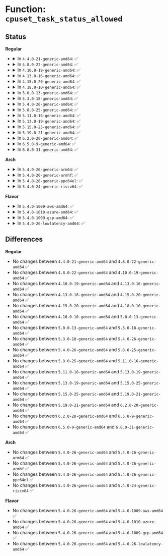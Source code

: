 # Function: <code>cpuset_task_status_allowed</code>

## Status
<b>Regular</b>
<ul>
<li>
<details>
<summary>In <code>4.4.0-21-generic-amd64</code>: ✅</summary>

```c
void cpuset_task_status_allowed(struct seq_file * m, struct task_struct * task)
```

```json
{
  "name": "cpuset_task_status_allowed",
  "collision_type": "Unique Global",
  "inline_type": "No",
  "funcs": [
    {
      "addr": 18446744071580015264,
      "name": "cpuset_task_status_allowed",
      "external": true,
      "loc": "kernel/cpuset.c:2730",
      "file": "kernel/cpuset.c",
      "inline": "seen, unknown",
      "caller_inline": [],
      "caller_func": [
        "fs/proc/array.c:proc_pid_status"
      ]
    }
  ],
  "symbols": [
    {
      "addr": 18446744071580015264,
      "name": "cpuset_task_status_allowed",
      "section": ".text",
      "bind": "STB_GLOBAL",
      "size": 70
    }
  ]
}
```
</details>
</li>
<li>
<details>
<summary>In <code>4.8.0-22-generic-amd64</code>: ✅</summary>

```c
void cpuset_task_status_allowed(struct seq_file * m, struct task_struct * task)
```

```json
{
  "name": "cpuset_task_status_allowed",
  "collision_type": "Unique Global",
  "inline_type": "No",
  "funcs": [
    {
      "addr": 18446744071580047728,
      "name": "cpuset_task_status_allowed",
      "external": true,
      "loc": "kernel/cpuset.c:2745",
      "file": "kernel/cpuset.c",
      "inline": "seen, unknown",
      "caller_inline": [],
      "caller_func": [
        "fs/proc/array.c:proc_pid_status"
      ]
    }
  ],
  "symbols": [
    {
      "addr": 18446744071580047728,
      "name": "cpuset_task_status_allowed",
      "section": ".text",
      "bind": "STB_GLOBAL",
      "size": 70
    }
  ]
}
```
</details>
</li>
<li>
<details>
<summary>In <code>4.10.0-19-generic-amd64</code>: ✅</summary>

```c
void cpuset_task_status_allowed(struct seq_file * m, struct task_struct * task)
```

```json
{
  "name": "cpuset_task_status_allowed",
  "collision_type": "Unique Global",
  "inline_type": "No",
  "funcs": [
    {
      "addr": 18446744071580087136,
      "name": "cpuset_task_status_allowed",
      "external": true,
      "loc": "kernel/cpuset.c:2746",
      "file": "kernel/cpuset.c",
      "inline": "seen, unknown",
      "caller_inline": [],
      "caller_func": [
        "fs/proc/array.c:proc_pid_status"
      ]
    }
  ],
  "symbols": [
    {
      "addr": 18446744071580087136,
      "name": "cpuset_task_status_allowed",
      "section": ".text",
      "bind": "STB_GLOBAL",
      "size": 70
    }
  ]
}
```
</details>
</li>
<li>
<details>
<summary>In <code>4.13.0-16-generic-amd64</code>: ✅</summary>

```c
void cpuset_task_status_allowed(struct seq_file * m, struct task_struct * task)
```

```json
{
  "name": "cpuset_task_status_allowed",
  "collision_type": "Unique Global",
  "inline_type": "No",
  "funcs": [
    {
      "addr": 18446744071580092896,
      "name": "cpuset_task_status_allowed",
      "external": true,
      "loc": "kernel/cgroup/cpuset.c:2746",
      "file": "kernel/cgroup/cpuset.c",
      "inline": "seen, unknown",
      "caller_inline": [],
      "caller_func": [
        "fs/proc/array.c:proc_pid_status"
      ]
    }
  ],
  "symbols": [
    {
      "addr": 18446744071580092896,
      "name": "cpuset_task_status_allowed",
      "section": ".text",
      "bind": "STB_GLOBAL",
      "size": 70
    }
  ]
}
```
</details>
</li>
<li>
<details>
<summary>In <code>4.15.0-20-generic-amd64</code>: ✅</summary>

```c
void cpuset_task_status_allowed(struct seq_file * m, struct task_struct * task)
```

```json
{
  "name": "cpuset_task_status_allowed",
  "collision_type": "Unique Global",
  "inline_type": "No",
  "funcs": [
    {
      "addr": 18446744071580145952,
      "name": "cpuset_task_status_allowed",
      "external": true,
      "loc": "kernel/cgroup/cpuset.c:2750",
      "file": "kernel/cgroup/cpuset.c",
      "inline": "seen, unknown",
      "caller_inline": [],
      "caller_func": [
        "fs/proc/array.c:proc_pid_status"
      ]
    }
  ],
  "symbols": [
    {
      "addr": 18446744071580145952,
      "name": "cpuset_task_status_allowed",
      "section": ".text",
      "bind": "STB_GLOBAL",
      "size": 84
    }
  ]
}
```
</details>
</li>
<li>
<details>
<summary>In <code>4.18.0-10-generic-amd64</code>: ✅</summary>

```c
void cpuset_task_status_allowed(struct seq_file * m, struct task_struct * task)
```

```json
{
  "name": "cpuset_task_status_allowed",
  "collision_type": "Unique Global",
  "inline_type": "No",
  "funcs": [
    {
      "addr": 18446744071580205536,
      "name": "cpuset_task_status_allowed",
      "external": true,
      "loc": "kernel/cgroup/cpuset.c:2751",
      "file": "kernel/cgroup/cpuset.c",
      "inline": "seen, unknown",
      "caller_inline": [],
      "caller_func": [
        "fs/proc/array.c:proc_pid_status"
      ]
    }
  ],
  "symbols": [
    {
      "addr": 18446744071580205536,
      "name": "cpuset_task_status_allowed",
      "section": ".text",
      "bind": "STB_GLOBAL",
      "size": 84
    }
  ]
}
```
</details>
</li>
<li>
<details>
<summary>In <code>5.0.0-13-generic-amd64</code>: ✅</summary>

```c
void cpuset_task_status_allowed(struct seq_file * m, struct task_struct * task)
```

```json
{
  "name": "cpuset_task_status_allowed",
  "collision_type": "Unique Global",
  "inline_type": "No",
  "funcs": [
    {
      "addr": 18446744071580257808,
      "name": "cpuset_task_status_allowed",
      "external": true,
      "loc": "kernel/cgroup/cpuset.c:3559",
      "file": "kernel/cgroup/cpuset.c",
      "inline": "seen, unknown",
      "caller_inline": [],
      "caller_func": [
        "fs/proc/array.c:proc_pid_status"
      ]
    }
  ],
  "symbols": [
    {
      "addr": 18446744071580257808,
      "name": "cpuset_task_status_allowed",
      "section": ".text",
      "bind": "STB_GLOBAL",
      "size": 84
    }
  ]
}
```
</details>
</li>
<li>
<details>
<summary>In <code>5.3.0-18-generic-amd64</code>: ✅</summary>

```c
void cpuset_task_status_allowed(struct seq_file * m, struct task_struct * task)
```

```json
{
  "name": "cpuset_task_status_allowed",
  "collision_type": "Unique Global",
  "inline_type": "No",
  "funcs": [
    {
      "addr": 18446744071580308832,
      "name": "cpuset_task_status_allowed",
      "external": true,
      "loc": "kernel/cgroup/cpuset.c:3527",
      "file": "kernel/cgroup/cpuset.c",
      "inline": "seen, unknown",
      "caller_inline": [],
      "caller_func": [
        "fs/proc/array.c:proc_pid_status"
      ]
    }
  ],
  "symbols": [
    {
      "addr": 18446744071580308832,
      "name": "cpuset_task_status_allowed",
      "section": ".text",
      "bind": "STB_GLOBAL",
      "size": 87
    }
  ]
}
```
</details>
</li>
<li>
<details>
<summary>In <code>5.4.0-26-generic-amd64</code>: ✅</summary>

```c
void cpuset_task_status_allowed(struct seq_file * m, struct task_struct * task)
```

```json
{
  "name": "cpuset_task_status_allowed",
  "collision_type": "Unique Global",
  "inline_type": "No",
  "funcs": [
    {
      "addr": 18446744071580357712,
      "name": "cpuset_task_status_allowed",
      "external": true,
      "loc": "kernel/cgroup/cpuset.c:3615",
      "file": "kernel/cgroup/cpuset.c",
      "inline": "seen, unknown",
      "caller_inline": [],
      "caller_func": [
        "fs/proc/array.c:proc_pid_status"
      ]
    }
  ],
  "symbols": [
    {
      "addr": 18446744071580357712,
      "name": "cpuset_task_status_allowed",
      "section": ".text",
      "bind": "STB_GLOBAL",
      "size": 87
    }
  ]
}
```
</details>
</li>
<li>
<details>
<summary>In <code>5.8.0-25-generic-amd64</code>: ✅</summary>

```c
void cpuset_task_status_allowed(struct seq_file * m, struct task_struct * task)
```

```json
{
  "name": "cpuset_task_status_allowed",
  "collision_type": "Unique Global",
  "inline_type": "No",
  "funcs": [
    {
      "addr": 18446744071580430688,
      "name": "cpuset_task_status_allowed",
      "external": true,
      "loc": "kernel/cgroup/cpuset.c:3617",
      "file": "kernel/cgroup/cpuset.c",
      "inline": "seen, unknown",
      "caller_inline": [],
      "caller_func": [
        "fs/proc/array.c:proc_pid_status"
      ]
    }
  ],
  "symbols": [
    {
      "addr": 18446744071580430688,
      "name": "cpuset_task_status_allowed",
      "section": ".text",
      "bind": "STB_GLOBAL",
      "size": 87
    }
  ]
}
```
</details>
</li>
<li>
<details>
<summary>In <code>5.11.0-16-generic-amd64</code>: ✅</summary>

```c
void cpuset_task_status_allowed(struct seq_file * m, struct task_struct * task)
```

```json
{
  "name": "cpuset_task_status_allowed",
  "collision_type": "Unique Global",
  "inline_type": "No",
  "funcs": [
    {
      "addr": 18446744071580418304,
      "name": "cpuset_task_status_allowed",
      "external": true,
      "loc": "kernel/cgroup/cpuset.c:3640",
      "file": "kernel/cgroup/cpuset.c",
      "inline": "seen, unknown",
      "caller_inline": [],
      "caller_func": [
        "fs/proc/array.c:proc_pid_status"
      ]
    }
  ],
  "symbols": [
    {
      "addr": 18446744071580418304,
      "name": "cpuset_task_status_allowed",
      "section": ".text",
      "bind": "STB_GLOBAL",
      "size": 87
    }
  ]
}
```
</details>
</li>
<li>
<details>
<summary>In <code>5.13.0-19-generic-amd64</code>: ✅</summary>

```c
void cpuset_task_status_allowed(struct seq_file * m, struct task_struct * task)
```

```json
{
  "name": "cpuset_task_status_allowed",
  "collision_type": "Unique Global",
  "inline_type": "No",
  "funcs": [
    {
      "addr": 18446744071580421072,
      "name": "cpuset_task_status_allowed",
      "external": true,
      "loc": "kernel/cgroup/cpuset.c:3640",
      "file": "kernel/cgroup/cpuset.c",
      "inline": "seen, unknown",
      "caller_inline": [],
      "caller_func": [
        "fs/proc/array.c:proc_pid_status"
      ]
    }
  ],
  "symbols": [
    {
      "addr": 18446744071580421072,
      "name": "cpuset_task_status_allowed",
      "section": ".text",
      "bind": "STB_GLOBAL",
      "size": 87
    }
  ]
}
```
</details>
</li>
<li>
<details>
<summary>In <code>5.15.0-25-generic-amd64</code>: ✅</summary>

```c
void cpuset_task_status_allowed(struct seq_file * m, struct task_struct * task)
```

```json
{
  "name": "cpuset_task_status_allowed",
  "collision_type": "Unique Global",
  "inline_type": "No",
  "funcs": [
    {
      "addr": 18446744071580584384,
      "name": "cpuset_task_status_allowed",
      "external": true,
      "loc": "kernel/cgroup/cpuset.c:3722",
      "file": "kernel/cgroup/cpuset.c",
      "inline": "seen, unknown",
      "caller_inline": [],
      "caller_func": [
        "fs/proc/array.c:proc_pid_status"
      ]
    }
  ],
  "symbols": [
    {
      "addr": 18446744071580584384,
      "name": "cpuset_task_status_allowed",
      "section": ".text",
      "bind": "STB_GLOBAL",
      "size": 87
    }
  ]
}
```
</details>
</li>
<li>
<details>
<summary>In <code>5.19.0-21-generic-amd64</code>: ✅</summary>

```c
void cpuset_task_status_allowed(struct seq_file * m, struct task_struct * task)
```

```json
{
  "name": "cpuset_task_status_allowed",
  "collision_type": "Unique Global",
  "inline_type": "No",
  "funcs": [
    {
      "addr": 18446744071580785536,
      "name": "cpuset_task_status_allowed",
      "external": true,
      "loc": "kernel/cgroup/cpuset.c:3768",
      "file": "kernel/cgroup/cpuset.c",
      "inline": "seen, unknown",
      "caller_inline": [],
      "caller_func": [
        "fs/proc/array.c:proc_pid_status"
      ]
    }
  ],
  "symbols": [
    {
      "addr": 18446744071580785536,
      "name": "cpuset_task_status_allowed",
      "section": ".text",
      "bind": "STB_GLOBAL",
      "size": 96
    }
  ]
}
```
</details>
</li>
<li>
<details>
<summary>In <code>6.2.0-20-generic-amd64</code>: ✅</summary>

```c
void cpuset_task_status_allowed(struct seq_file * m, struct task_struct * task)
```

```json
{
  "name": "cpuset_task_status_allowed",
  "collision_type": "Unique Global",
  "inline_type": "No",
  "funcs": [
    {
      "addr": 18446744071581069408,
      "name": "cpuset_task_status_allowed",
      "external": true,
      "loc": "kernel/cgroup/cpuset.c:4073",
      "file": "kernel/cgroup/cpuset.c",
      "inline": "seen, unknown",
      "caller_inline": [],
      "caller_func": [
        "fs/proc/array.c:proc_pid_status"
      ]
    }
  ],
  "symbols": [
    {
      "addr": 18446744071581069408,
      "name": "cpuset_task_status_allowed",
      "section": ".text",
      "bind": "STB_GLOBAL",
      "size": 96
    }
  ]
}
```
</details>
</li>
<li>
<details>
<summary>In <code>6.5.0-9-generic-amd64</code>: ✅</summary>

```c
void cpuset_task_status_allowed(struct seq_file * m, struct task_struct * task)
```

```json
{
  "name": "cpuset_task_status_allowed",
  "collision_type": "Unique Global",
  "inline_type": "No",
  "funcs": [
    {
      "addr": 18446744071581159824,
      "name": "cpuset_task_status_allowed",
      "external": true,
      "loc": "kernel/cgroup/cpuset.c:4268",
      "file": "kernel/cgroup/cpuset.c",
      "inline": "seen, unknown",
      "caller_inline": [],
      "caller_func": [
        "fs/proc/array.c:proc_pid_status"
      ]
    }
  ],
  "symbols": [
    {
      "addr": 18446744071581159824,
      "name": "cpuset_task_status_allowed",
      "section": ".text",
      "bind": "STB_GLOBAL",
      "size": 96
    }
  ]
}
```
</details>
</li>
<li>
<details>
<summary>In <code>6.8.0-31-generic-amd64</code>: ✅</summary>

```c
void cpuset_task_status_allowed(struct seq_file * m, struct task_struct * task)
```

```json
{
  "name": "cpuset_task_status_allowed",
  "collision_type": "Unique Global",
  "inline_type": "No",
  "funcs": [
    {
      "addr": 18446744071581265376,
      "name": "cpuset_task_status_allowed",
      "external": true,
      "loc": "kernel/cgroup/cpuset.c:5110",
      "file": "kernel/cgroup/cpuset.c",
      "inline": "seen, unknown",
      "caller_inline": [],
      "caller_func": [
        "fs/proc/array.c:proc_pid_status"
      ]
    }
  ],
  "symbols": [
    {
      "addr": 18446744071581265376,
      "name": "cpuset_task_status_allowed",
      "section": ".text",
      "bind": "STB_GLOBAL",
      "size": 96
    }
  ]
}
```
</details>
</li>
</ul>
<b>Arch</b>
<ul>
<li>
<details>
<summary>In <code>5.4.0-26-generic-arm64</code>: ✅</summary>

```c
void cpuset_task_status_allowed(struct seq_file * m, struct task_struct * task)
```

```json
{
  "name": "cpuset_task_status_allowed",
  "collision_type": "Unique Global",
  "inline_type": "No",
  "funcs": [
    {
      "addr": 18446603336491617104,
      "name": "cpuset_task_status_allowed",
      "external": true,
      "loc": "kernel/cgroup/cpuset.c:3615",
      "file": "kernel/cgroup/cpuset.c",
      "inline": "seen, unknown",
      "caller_inline": [],
      "caller_func": [
        "fs/proc/array.c:proc_pid_status"
      ]
    }
  ],
  "symbols": [
    {
      "addr": 18446603336491617104,
      "name": "cpuset_task_status_allowed",
      "section": ".text",
      "bind": "STB_GLOBAL",
      "size": 108
    }
  ]
}
```
</details>
</li>
<li>
<details>
<summary>In <code>5.4.0-26-generic-armhf</code>: ✅</summary>

```c
void cpuset_task_status_allowed(struct seq_file * m, struct task_struct * task)
```

```json
{
  "name": "cpuset_task_status_allowed",
  "collision_type": "Unique Global",
  "inline_type": "No",
  "funcs": [
    {
      "addr": 3225573756,
      "name": "cpuset_task_status_allowed",
      "external": true,
      "loc": "kernel/cgroup/cpuset.c:3615",
      "file": "kernel/cgroup/cpuset.c",
      "inline": "seen, unknown",
      "caller_inline": [],
      "caller_func": [
        "fs/proc/array.c:proc_pid_status"
      ]
    }
  ],
  "symbols": [
    {
      "addr": 3225573756,
      "name": "cpuset_task_status_allowed",
      "section": ".text",
      "bind": "STB_GLOBAL",
      "size": 88
    }
  ]
}
```
</details>
</li>
<li>
<details>
<summary>In <code>5.4.0-26-generic-ppc64el</code>: ✅</summary>

```c
void cpuset_task_status_allowed(struct seq_file * m, struct task_struct * task)
```

```json
{
  "name": "cpuset_task_status_allowed",
  "collision_type": "Unique Global",
  "inline_type": "No",
  "funcs": [
    {
      "addr": 13835058055284609968,
      "name": "cpuset_task_status_allowed",
      "external": true,
      "loc": "kernel/cgroup/cpuset.c:3615",
      "file": "kernel/cgroup/cpuset.c",
      "inline": "seen, unknown",
      "caller_inline": [],
      "caller_func": [
        "fs/proc/array.c:proc_pid_status"
      ]
    }
  ],
  "symbols": [
    {
      "addr": 13835058055284609968,
      "name": "cpuset_task_status_allowed",
      "section": ".text",
      "bind": "STB_GLOBAL",
      "size": 136
    }
  ]
}
```
</details>
</li>
<li>
<details>
<summary>In <code>5.4.0-24-generic-riscv64</code>: ✅</summary>

```c
void cpuset_task_status_allowed(struct seq_file * m, struct task_struct * task)
```

```json
{
  "name": "cpuset_task_status_allowed",
  "collision_type": "Unique Global",
  "inline_type": "No",
  "funcs": [
    {
      "addr": 18446743936272018676,
      "name": "cpuset_task_status_allowed",
      "external": true,
      "loc": "kernel/cgroup/cpuset.c:3615",
      "file": "kernel/cgroup/cpuset.c",
      "inline": "seen, unknown",
      "caller_inline": [],
      "caller_func": [
        "fs/proc/array.c:proc_pid_status"
      ]
    }
  ],
  "symbols": [
    {
      "addr": 18446743936272018676,
      "name": "cpuset_task_status_allowed",
      "section": ".text",
      "bind": "STB_GLOBAL",
      "size": 98
    }
  ]
}
```
</details>
</li>
</ul>
<b>Flavor</b>
<ul>
<li>
<details>
<summary>In <code>5.4.0-1009-aws-amd64</code>: ✅</summary>

```c
void cpuset_task_status_allowed(struct seq_file * m, struct task_struct * task)
```

```json
{
  "name": "cpuset_task_status_allowed",
  "collision_type": "Unique Global",
  "inline_type": "No",
  "funcs": [
    {
      "addr": 18446744071580326512,
      "name": "cpuset_task_status_allowed",
      "external": true,
      "loc": "kernel/cgroup/cpuset.c:3615",
      "file": "kernel/cgroup/cpuset.c",
      "inline": "seen, unknown",
      "caller_inline": [],
      "caller_func": [
        "fs/proc/array.c:proc_pid_status"
      ]
    }
  ],
  "symbols": [
    {
      "addr": 18446744071580326512,
      "name": "cpuset_task_status_allowed",
      "section": ".text",
      "bind": "STB_GLOBAL",
      "size": 87
    }
  ]
}
```
</details>
</li>
<li>
<details>
<summary>In <code>5.4.0-1010-azure-amd64</code>: ✅</summary>

```c
void cpuset_task_status_allowed(struct seq_file * m, struct task_struct * task)
```

```json
{
  "name": "cpuset_task_status_allowed",
  "collision_type": "Unique Global",
  "inline_type": "No",
  "funcs": [
    {
      "addr": 18446744071580273776,
      "name": "cpuset_task_status_allowed",
      "external": true,
      "loc": "kernel/cgroup/cpuset.c:3615",
      "file": "kernel/cgroup/cpuset.c",
      "inline": "seen, unknown",
      "caller_inline": [],
      "caller_func": [
        "fs/proc/array.c:proc_pid_status"
      ]
    }
  ],
  "symbols": [
    {
      "addr": 18446744071580273776,
      "name": "cpuset_task_status_allowed",
      "section": ".text",
      "bind": "STB_GLOBAL",
      "size": 87
    }
  ]
}
```
</details>
</li>
<li>
<details>
<summary>In <code>5.4.0-1009-gcp-amd64</code>: ✅</summary>

```c
void cpuset_task_status_allowed(struct seq_file * m, struct task_struct * task)
```

```json
{
  "name": "cpuset_task_status_allowed",
  "collision_type": "Unique Global",
  "inline_type": "No",
  "funcs": [
    {
      "addr": 18446744071580317760,
      "name": "cpuset_task_status_allowed",
      "external": true,
      "loc": "kernel/cgroup/cpuset.c:3615",
      "file": "kernel/cgroup/cpuset.c",
      "inline": "seen, unknown",
      "caller_inline": [],
      "caller_func": [
        "fs/proc/array.c:proc_pid_status"
      ]
    }
  ],
  "symbols": [
    {
      "addr": 18446744071580317760,
      "name": "cpuset_task_status_allowed",
      "section": ".text",
      "bind": "STB_GLOBAL",
      "size": 87
    }
  ]
}
```
</details>
</li>
<li>
<details>
<summary>In <code>5.4.0-26-lowlatency-amd64</code>: ✅</summary>

```c
void cpuset_task_status_allowed(struct seq_file * m, struct task_struct * task)
```

```json
{
  "name": "cpuset_task_status_allowed",
  "collision_type": "Unique Global",
  "inline_type": "No",
  "funcs": [
    {
      "addr": 18446744071580372752,
      "name": "cpuset_task_status_allowed",
      "external": true,
      "loc": "kernel/cgroup/cpuset.c:3615",
      "file": "kernel/cgroup/cpuset.c",
      "inline": "seen, unknown",
      "caller_inline": [],
      "caller_func": [
        "fs/proc/array.c:proc_pid_status"
      ]
    }
  ],
  "symbols": [
    {
      "addr": 18446744071580372752,
      "name": "cpuset_task_status_allowed",
      "section": ".text",
      "bind": "STB_GLOBAL",
      "size": 87
    }
  ]
}
```
</details>
</li>
</ul>

## Differences
<b>Regular</b>
<ul>
<li>
No changes between <code>4.4.0-21-generic-amd64</code> and <code>4.8.0-22-generic-amd64</code> ✅
</li>
<li>
No changes between <code>4.8.0-22-generic-amd64</code> and <code>4.10.0-19-generic-amd64</code> ✅
</li>
<li>
No changes between <code>4.10.0-19-generic-amd64</code> and <code>4.13.0-16-generic-amd64</code> ✅
</li>
<li>
No changes between <code>4.13.0-16-generic-amd64</code> and <code>4.15.0-20-generic-amd64</code> ✅
</li>
<li>
No changes between <code>4.15.0-20-generic-amd64</code> and <code>4.18.0-10-generic-amd64</code> ✅
</li>
<li>
No changes between <code>4.18.0-10-generic-amd64</code> and <code>5.0.0-13-generic-amd64</code> ✅
</li>
<li>
No changes between <code>5.0.0-13-generic-amd64</code> and <code>5.3.0-18-generic-amd64</code> ✅
</li>
<li>
No changes between <code>5.3.0-18-generic-amd64</code> and <code>5.4.0-26-generic-amd64</code> ✅
</li>
<li>
No changes between <code>5.4.0-26-generic-amd64</code> and <code>5.8.0-25-generic-amd64</code> ✅
</li>
<li>
No changes between <code>5.8.0-25-generic-amd64</code> and <code>5.11.0-16-generic-amd64</code> ✅
</li>
<li>
No changes between <code>5.11.0-16-generic-amd64</code> and <code>5.13.0-19-generic-amd64</code> ✅
</li>
<li>
No changes between <code>5.13.0-19-generic-amd64</code> and <code>5.15.0-25-generic-amd64</code> ✅
</li>
<li>
No changes between <code>5.15.0-25-generic-amd64</code> and <code>5.19.0-21-generic-amd64</code> ✅
</li>
<li>
No changes between <code>5.19.0-21-generic-amd64</code> and <code>6.2.0-20-generic-amd64</code> ✅
</li>
<li>
No changes between <code>6.2.0-20-generic-amd64</code> and <code>6.5.0-9-generic-amd64</code> ✅
</li>
<li>
No changes between <code>6.5.0-9-generic-amd64</code> and <code>6.8.0-31-generic-amd64</code> ✅
</li>
</ul>
<b>Arch</b>
<ul>
<li>
No changes between <code>5.4.0-26-generic-amd64</code> and <code>5.4.0-26-generic-arm64</code> ✅
</li>
<li>
No changes between <code>5.4.0-26-generic-amd64</code> and <code>5.4.0-26-generic-armhf</code> ✅
</li>
<li>
No changes between <code>5.4.0-26-generic-amd64</code> and <code>5.4.0-26-generic-ppc64el</code> ✅
</li>
<li>
No changes between <code>5.4.0-26-generic-amd64</code> and <code>5.4.0-24-generic-riscv64</code> ✅
</li>
</ul>
<b>Flavor</b>
<ul>
<li>
No changes between <code>5.4.0-26-generic-amd64</code> and <code>5.4.0-1009-aws-amd64</code> ✅
</li>
<li>
No changes between <code>5.4.0-26-generic-amd64</code> and <code>5.4.0-1010-azure-amd64</code> ✅
</li>
<li>
No changes between <code>5.4.0-26-generic-amd64</code> and <code>5.4.0-1009-gcp-amd64</code> ✅
</li>
<li>
No changes between <code>5.4.0-26-generic-amd64</code> and <code>5.4.0-26-lowlatency-amd64</code> ✅
</li>
</ul>
